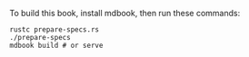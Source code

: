 To build this book, install mdbook, then run these commands:

    rustc prepare-specs.rs
    ./prepare-specs
    mdbook build # or serve
